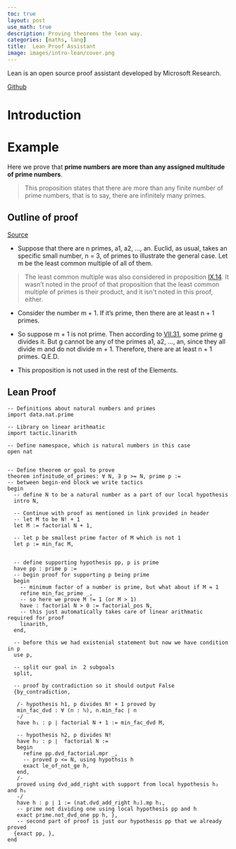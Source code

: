 ```yaml
---
toc: true
layout: post
use_math: true
description: Proving theorems the lean way.
categories: [maths, lang]
title:  Lean Proof Assistant
image: images/intro-lean/cover.png
---
```


Lean is an open source proof assistant developed by Microsoft Research. 

[Github](https://github.com/leanprover/lean)



# Introduction


# Example

Here we prove that **prime numbers are more than any assigned multitude of prime numbers**.

> This proposition states that there are more than any finite number of prime numbers, that is to say, there are infinitely many primes.

## Outline of proof

[Source](https://mathcs.clarku.edu/~djoyce/java/elements/bookIX/propIX20.html)

- Suppose that there are n primes, a1, a2, ..., an. Euclid, as usual, takes an specific small number, n = 3, of primes to illustrate the general case. Let m be the least common multiple of all of them. 
> The least common multiple was also considered in proposition [IX.14](https://mathcs.clarku.edu/~djoyce/java/elements/bookIX/propIX14.html). It wasn’t noted in the proof of that proposition that the least common multiple of primes is their product, and it isn't noted in this proof, either.

- Consider the number m + 1. If it’s prime, then there are at least n + 1 primes.

- So suppose m + 1 is not prime. Then according to [VII.31](https://mathcs.clarku.edu/~djoyce/java/elements/bookVII/propVII31.html), some prime g divides it. But g cannot be any of the primes a1, a2, ..., an, since they all divide m and do not divide m + 1. Therefore, there are at least n + 1 primes. Q.E.D.

- This proposition is not used in the rest of the Elements.


## Lean Proof

```lean
-- Definitions about natural numbers and primes
import data.nat.prime

-- Library on linear arithmatic
import tactic.linarith

-- Define namespace, which is natural numbers in this case
open nat 


-- Define theorem or goal to prove
theorem infinitude_of_primes: ∀ N, ∃ p >= N, prime p :=
-- between begin-end block we write tactics
begin
  -- define N to be a natural number as a part of our local hypothesis
  intro N,

  -- Continue with proof as mentioned in link provided in header
  -- let M to be N! + 1
  let M := factorial N + 1,
  
  -- let p be smallest prime factor of M which is not 1
  let p := min_fac M,


  -- define supporting hypothesis pp, p is prime
  have pp : prime p := 
  -- begin proof for supporting p being prime
  begin
    -- minimum factor of a number is prime, but what about if M = 1
    refine min_fac_prime _,
    -- so here we prove M != 1 (or M > 1)
    have : factorial N > 0 := factorial_pos N,
    -- this just automatically takes care of linear arithmatic required for proof
    linarith,
  end,

  -- before this we had existenial statement but now we have condition in p
  use p,

  -- split our goal in  2 subgoals
  split,

  -- proof by contradiction so it should output False
  {by_contradiction,
   
   /- hypothesis h1, p divides N! + 1 proved by  
   min_fac_dvd : ∀ (n : ℕ), n.min_fac ∣ n
   -/
   have h₁ : p ∣ factorial N + 1 := min_fac_dvd M, 
   
   -- hypothesis h2, p divides N!
   have h₂ : p ∣  factorial N := 
   begin
     refine pp.dvd_factorial.mpr _,
     -- proved p <= N, using hypothsis h
     exact le_of_not_ge h,
   end,
   /-
   proved using dvd_add_right with support from local hypothesis h₂ and h₁
   -/
   have h : p ∣ 1 := (nat.dvd_add_right h₂).mp h₁,
   -- prime not dividing one using local hypothesis pp and h
   exact prime.not_dvd_one pp h, },
   -- second part of proof is just our hypothesis pp that we already proved
  {exact pp, },
end
```
